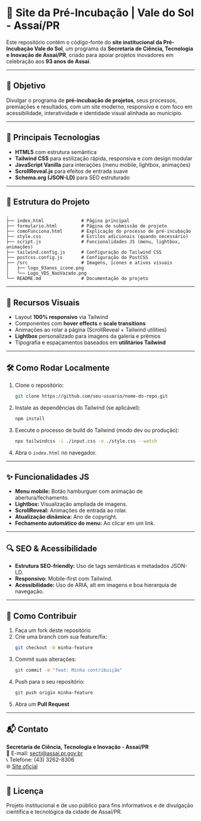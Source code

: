 
# 🌱 Site da Pré-Incubação | Vale do Sol - Assaí/PR

Este repositório contém o código-fonte do **site institucional da Pré-Incubação Vale do Sol**, um programa da **Secretaria de Ciência, Tecnologia e Inovação de Assaí/PR**, criado para apoiar projetos inovadores em celebração aos **93 anos de Assaí**.

---

## 🎯 Objetivo

Divulgar o programa de **pré-incubação de projetos**, seus processos, premiações e resultados, com um site moderno, responsivo e com foco em acessibilidade, interatividade e identidade visual alinhada ao município.

---

## 📌 Principais Tecnologias

- **HTML5** com estrutura semântica
- **Tailwind CSS** para estilização rápida, responsiva e com design modular
- **JavaScript Vanilla** para interações (menu mobile, lightbox, animações)
- **ScrollReveal.js** para efeitos de entrada suave
- **Schema.org (JSON-LD)** para SEO estruturado

---

## 🧱 Estrutura do Projeto

```
.
├── index.html              # Página principal
├── formulario.html         # Página de submissão de projeto
├── comoFunciona.html       # Explicação do processo de pré-incubação
├── style.css               # Estilos adicionais (quando necessário)
├── script.js               # Funcionalidades JS (menu, lightbox, animações)
├── tailwind.config.js      # Configuração do Tailwind CSS
├── postcss.config.js       # Configuração do PostCSS
├── /src                    # Imagens, ícones e ativos visuais
│   ├── logo_93anos_icone.png
│   └── Logo_VDS_NaoVazado.png
└── README.md               # Documentação do projeto
```

---

## 🌈 Recursos Visuais

- Layout **100% responsivo** via Tailwind
- Componentes com **hover effects** e **scale transitions**
- Animações ao rolar a página (ScrollReveal + Tailwind utilities)
- **Lightbox** personalizado para imagens da galeria e prêmios
- Tipografia e espaçamentos baseados em **utilitários Tailwind**

---

## 🛠️ Como Rodar Localmente

1. Clone o repositório:
   ```bash
   git clone https://github.com/seu-usuario/nome-do-repo.git
   ```

2. Instale as dependências do Tailwind (se aplicável):
   ```bash
   npm install
   ```

3. Execute o processo de build do Tailwind (modo dev ou produção):
   ```bash
   npx tailwindcss -i ./input.css -o ./style.css --watch
   ```

4. Abra o `index.html` no navegador.

---

## ✨ Funcionalidades JS

- **Menu mobile:** Botão hamburguer com animação de abertura/fechamento.
- **Lightbox:** Visualização ampliada de imagens.
- **ScrollReveal:** Animações de entrada ao rolar.
- **Atualização dinâmica:** Ano de copyright.
- **Fechamento automático do menu:** Ao clicar em um link.

---

## 🔍 SEO & Acessibilidade

- **Estrutura SEO-friendly:** Uso de tags semânticas e metadados JSON-LD.
- **Responsivo:** Mobile-first com Tailwind.
- **Acessibilidade:** Uso de ARIA, alt em imagens e boa hierarquia de navegação.

---

## 🤝 Como Contribuir

1. Faça um fork deste repositório
2. Crie uma branch com sua feature/fix:
   ```bash
   git checkout -b minha-feature
   ```
3. Commit suas alterações:
   ```bash
   git commit -m "feat: Minha contribuição"
   ```
4. Push para o seu repositório:
   ```bash
   git push origin minha-feature
   ```
5. Abra um **Pull Request**

---

## 📬 Contato

**Secretaria de Ciência, Tecnologia e Inovação - Assaí/PR**  
📧 E-mail: secti@assai.pr.gov.br  
📞 Telefone: (43) 3262-8306  
🌐 [Site oficial](https://valedosol.assai.pr.gov.br)

---

## 📝 Licença

Projeto institucional e de uso público para fins informativos e de divulgação científica e tecnológica da cidade de Assaí/PR.
